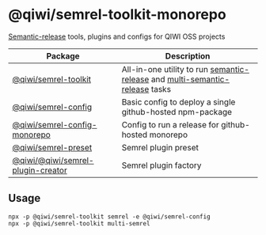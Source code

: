 # @qiwi/semrel-toolkit-monorepo
[Semantic-release](https://github.com/semantic-release/semantic-release) tools, plugins and configs for QIWI OSS projects

|Package | Description
|---|---|
|[@qiwi/semrel-toolkit](./packages/toolkit/README.md)| All-in-one utility to run [semantic-release](https://github.com/semantic-release/semantic-release) and [multi-semantic-release](https://github.com/qiwi/multi-semantic-release) tasks
|[@qiwi/semrel-config](./packages/config/README.md)| Basic config to deploy a single github-hosted npm-package
|[@qiwi/semrel-config-monorepo](./packages/config/README.md)| Config to run a release for github-hosted monorepo
|[@qiwi/semrel-preset](./packages/preset/README.md)| Semrel plugin preset
|[@qiwi/@qiwi/semrel-plugin-creator](./packages/plugin-creator/README.md)| Semrel plugin factory

## Usage
```shell script
npx -p @qiwi/semrel-toolkit semrel -e @qiwi/semrel-config
npx -p @qiwi/semrel-toolkit multi-semrel
```
